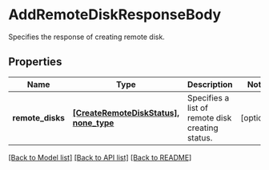 # AddRemoteDiskResponseBody

Specifies the response of creating remote disk.

## Properties
Name | Type | Description | Notes
------------ | ------------- | ------------- | -------------
**remote_disks** | [**[CreateRemoteDiskStatus], none_type**](CreateRemoteDiskStatus.md) | Specifies a list of remote disk creating status. | [optional] 

[[Back to Model list]](../README.md#documentation-for-models) [[Back to API list]](../README.md#documentation-for-api-endpoints) [[Back to README]](../README.md)


